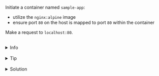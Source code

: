 
Initiate a container named `sample-app`:
* utilize the `nginx:alpine` image
* ensure port `80` on the host is mapped to port `80` within the container

Make a request to `localhost:80`.


<br>
<details><summary>Info</summary>
<br>

```plain
Use -p or --publish flag to map ports.
```

</details>

<br>
<details><summary>Tip</summary>
<br>

```plain
Use -d (detached) flag when running the container.
Documentation - https://docs.docker.com/network/#published-ports.
```

</details>


<br>
<details><summary>Solution</summary>
<br>

<br>

Initiate `sample-app` container:

<br>

```plain
docker run -d -p 80:80 --name sample-app nginx:alpine
```

<br>

Make a request to `localhost:80`:

<br>

```plain
curl localhost:80
```{{exec}}

</details>